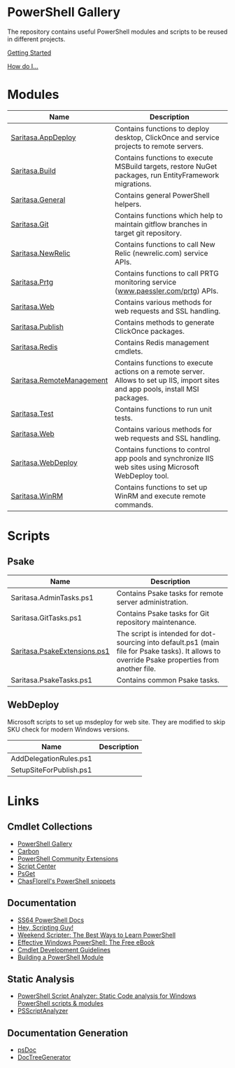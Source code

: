 # PowerShell Gallery

The repository contains useful PowerShell modules and scripts to be reused in different projects.

[Getting Started](docs/GettingStarted.md)

[How do I...](docs/HowDoI.md)

# Modules

| Name                      | Description                                                                                                                       |
| ------------------------- | --------------------------------------------------------------------------------------------------------------------------------- |
| [Saritasa.AppDeploy](docs/Saritasa.AppDeploy.md)                       | Contains functions to deploy desktop, ClickOnce and service projects to remote servers. |
| [Saritasa.Build](docs/Saritasa.Build.md)                               | Contains functions to execute MSBuild targets, restore NuGet packages, run EntityFramework migrations. |
| [Saritasa.General](docs/Saritasa.General.md)                           | Contains general PowerShell helpers. |
| [Saritasa.Git](docs/Saritasa.Git.md)                                   | Contains functions which help to maintain gitflow branches in target git repository. |
| [Saritasa.NewRelic](docs/Saritasa.NewRelic.md)                         | Contains functions to call New Relic (newrelic.com) service APIs. |
| [Saritasa.Prtg](docs/Saritasa.Prtg.md)                                 | Contains functions to call PRTG monitoring service (www.paessler.com/prtg) APIs. |
| [Saritasa.Web](docs/Saritasa.Web.md)                                   | Contains various methods for web requests and SSL handling. |
| [Saritasa.Publish](docs/Saritasa.Publish.md)                           | Contains methods to generate ClickOnce packages. |
| [Saritasa.Redis](docs/Saritasa.Redis.md)                               | Contains Redis management cmdlets. |
| [Saritasa.RemoteManagement](docs/Saritasa.RemoteManagement.md)         | Contains functions to execute actions on a remote server. Allows to set up IIS, import sites and app pools, install MSI packages. |
| [Saritasa.Test](docs/Saritasa.Test.md)                                 | Contains functions to run unit tests. |
| [Saritasa.Web](docs/Saritasa.Web.md)                                   | Contains various methods for web requests and SSL handling. |
| [Saritasa.WebDeploy](docs/Saritasa.WebDeploy.md)                       | Contains functions to control app pools and synchronize IIS web sites using Microsoft WebDeploy tool. |
| [Saritasa.WinRM](docs/Saritasa.WinRM.md)                               | Contains functions to set up WinRM and execute remote commands. |

# Scripts

## Psake

| Name                                                             | Description                                                                                                                                     |
| ---------------------------------------------------------------- | ----------------------------------------------------------------------------------------------------------------------------------------------- |
| Saritasa.AdminTasks.ps1                                          | Contains Psake tasks for remote server administration. |
| Saritasa.GitTasks.ps1                                            | Contains Psake tasks for Git repository maintenance. |
| [Saritasa.PsakeExtensions.ps1](docs/Saritasa.PsakeExtensions.md) | The script is intended for dot-sourcing into default.ps1 (main file for Psake tasks). It allows to override Psake properties from another file. |
| Saritasa.PsakeTasks.ps1                                          | Contains common Psake tasks. |

## WebDeploy

Microsoft scripts to set up msdeploy for web site. They are modified to skip SKU check for modern Windows versions.

| Name                      | Description     |
| ------------------------- | --------------- |
| AddDelegationRules.ps1    |                 |
| SetupSiteForPublish.ps1   |                 |

# Links

## Cmdlet Collections 

* [PowerShell Gallery](https://www.powershellgallery.com/items)
* [Carbon](http://get-carbon.org/)
* [PowerShell Community Extensions](http://pscx.codeplex.com/)
* [Script Center](https://gallery.technet.microsoft.com/scriptcenter/)
* [PsGet](http://psget.net/)
* [ChasFlorell's PowerShell snippets](https://github.com/ChaseFlorell/Powershell-Snippets/blob/master/dot-source-external-scripts.ps1)

## Documentation

* [SS64 PowerShell Docs](http://ss64.com/ps/)
* [Hey, Scripting Guy!](https://blogs.technet.microsoft.com/heyscriptingguy/)
* [Weekend Scripter: The Best Ways to Learn PowerShell](https://blogs.technet.microsoft.com/heyscriptingguy/2015/01/04/weekend-scripter-the-best-ways-to-learn-powershell/)
* [Effective Windows PowerShell: The Free eBook](https://rkeithhill.wordpress.com/2009/03/08/effective-windows-powershell-the-free-ebook/)
* [Cmdlet Development Guidelines](https://msdn.microsoft.com/en-us/library/ms714657(v=vs.85).aspx)
* [Building a PowerShell Module](http://ramblingcookiemonster.github.io/Building-A-PowerShell-Module/)

## Static Analysis

* [PowerShell Script Analyzer: Static Code analysis for Windows PowerShell scripts & modules](https://blogs.msdn.microsoft.com/powershell/2015/02/24/powershell-script-analyzer-static-code-analysis-for-windows-powershell-scripts-modules/)
* [PSScriptAnalyzer](https://www.powershellgallery.com/packages/PSScriptAnalyzer)

## Documentation Generation

* [psDoc](https://github.com/ChaseFlorell/psDoc)
* [DocTreeGenerator](https://github.com/msorens/DocTreeGenerator)
